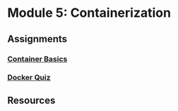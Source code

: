 # Module 5: Containerization

## Assignments
### [Container Basics](assignments/container_basics.md)
### [Docker Quiz](quizzes/docker_quiz.md)

## Resources
